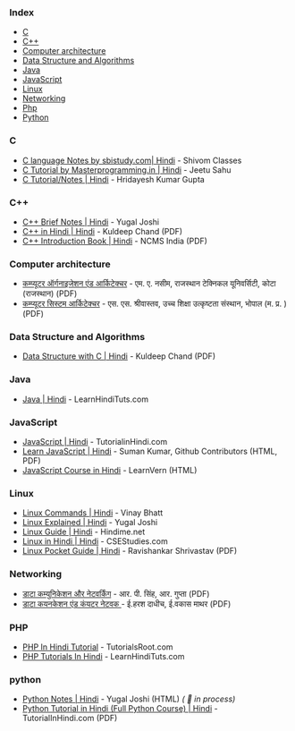 ### Index

* [C](#c)
* [C++](#cpp)
* [Computer architecture](#computer-architecture)
* [Data Structure and Algorithms](#data-structure-and-algorithms)
* [Java](#java)
* [JavaScript](#javascript)
* [Linux](#linux)
* [Networking](#networking)
* [Php](#php)
* [Python](#python)


### C

* [C language Notes by sbistudy.com\| Hindi](https://www.sbistudy.com/c-language-notes-in-hindi/) - Shivom Classes
* [C Tutorial by Masterprogramming.in \| Hindi](https://masterprogramming.in/learn-c-language-tutorial-in-hindi/) - Jeetu Sahu
* [C Tutorial/Notes \| Hindi](https://programming-tutorial-hindi.blogspot.com/p/index.html) - Hridayesh Kumar Gupta


### <a id="cpp"></a>C++

* [C++ Brief Notes \| Hindi](https://ehindistudy.com/2020/12/01/cpp-notes-in-hindi/) - Yugal Joshi
* [C++ in Hindi \| Hindi](https://www.bccfalna.com/IOC-AllEBooks/CPPinHindi.pdf) - Kuldeep Chand (PDF)
* [C++ Introduction Book \| Hindi](https://ncsmindia.com/wp-content/uploads/2012/04/c++-hindi.pdf) - NCMS India (PDF)


### Computer architecture

* [कम्प्यूटर ऑर्गनाइजेशन एंड आर्किटेक्चर](https://www.aicte-india.org/sites/default/files/HINDI_BOOKS/BOOK%202.pdf) - एम. ए. नसीम, राजस्थान टेक्निकल यूनिवर्सिटी, कोटा (राजस्थान) (PDF)
* [कम्प्यूटर सिस्टम आर्किटेक्चर](https://www.aicte-india.org/sites/default/files/HINDI_BOOKS/BOOK%207.pdf) - एस. एस. श्रीवास्तव, उच्च शिक्षा उत्कृष्टता संस्थान, भोपाल (म. प्र. ) (PDF)


### Data Structure and Algorithms

* [Data Structure with C \| Hindi](http://www.bccfalna.com/IOC-AllEBooks/DSnAinHindi.pdf) - Kuldeep Chand (PDF)


### Java

* [Java \| Hindi](https://www.learnhindituts.com/java) - LearnHindiTuts.com


### JavaScript

* [JavaScript \| Hindi](https://www.tutorialinhindi.com/javascript-tutorial-hindi/) - TutorialinHindi.com
* [Learn JavaScript \| Hindi](https://javascript.sumankunwar.com.np/np) - Suman Kumar, Github Contributors (HTML, PDF)
* [JavaScript Course in Hindi](https://www.learnvern.com/course/javascript-tutorials-in-hindi) - LearnVern (HTML)



### Linux

* [Linux Commands \| Hindi](https://ehindistudy.com/2022/06/24/linux-commands-hindi/) - Vinay Bhatt
* [Linux Explained \| Hindi](https://ehindistudy.com/2022/03/31/linux-hindi/) - Yugal Joshi
* [Linux Guide \| Hindi](https://hindime.net/linux-kya-hai-hindi/) - Hindime.net
* [Linux in Hindi \| Hindi](https://csestudies.com/linux-in-hindi/) - CSEStudies.com
* [Linux Pocket Guide \| Hindi](https://ia800305.us.archive.org/27/items/LinuxPocketGuideInHindi/LinuxPocketGuideInHindi.pdf) - Ravishankar Shrivastav (PDF)


### Networking

* [डाटा कम्युनिकेशन और नेटवर्किंग](https://www.aicte-india.org/sites/default/files/HINDI_BOOKS/BOOK%204.pdf) - आर. पी. सिंह, आर. गुप्ता (PDF)
* [ डाटा कयनकेशन एंड कंयटर नेटवक ](https://www.aicte-india.org/sites/default/files/HINDI_BOOKS/BOOK%203.pdf) -  ई.हरश दाधीच, ई.वकास माथर (PDF)


### PHP

* [PHP In Hindi Tutorial](http://tutorialsroot.com/php/index.html) - TutorialsRoot.com
* [PHP Tutorials In Hindi](https://www.learnhindituts.com/php) - LearnHindiTuts.com


### python

* [Python Notes \| Hindi](https://ehindistudy.com/2022/10/12/python-pdf-notes-hindi/) - Yugal Joshi (HTML) *( :construction: in process)*
* [Python Tutorial in Hindi (Full Python Course) \| Hindi](https://www.tutorialinhindi.com/wp-content/uploads/2022/01/Python-Tutorial-in-Hindi-Full-Python-Course-FREE-PDF.pdf) - TutorialInHindi.com (PDF)
